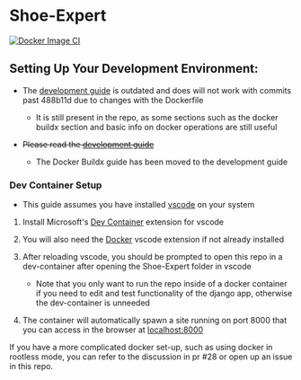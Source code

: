 # Shoe-Expert

[![Docker Image CI](https://github.com/ChicoState/Shoe-Expert/actions/workflows/docker-image.yml/badge.svg)](https://github.com/ChicoState/Shoe-Expert/actions/workflows/docker-image.yml)

## Setting Up Your Development Environment:

- The [development guide](docs/DEVELOPMENT.md) is outdated and does will not work with commits past 488b11d due to changes with the Dockerfile

    - It is still present in the repo, as some sections such as the docker buildx section and basic info on docker operations are still useful

- ~~Please read the [development guide](docs/DEVELOPMENT.md)~~
    - The Docker Buildx guide has been moved to the development guide

### Dev Container Setup

- This guide assumes you have installed [vscode](https://code.visualstudio.com/) on your system

1. Install Microsoft's [Dev Container](https://marketplace.visualstudio.com/items?itemName=ms-vscode-remote.remote-containers) extension for vscode

2. You will also need the [Docker](https://marketplace.visualstudio.com/items?itemName=ms-azuretools.vscode-docker) vscode extension if not already installed

3. After reloading vscode, you should be prompted to open this repo in a dev-container after opening the Shoe-Expert folder in vscode

    - Note that you only want to run the repo inside of a docker container if you need to edit and test functionality of the django app, otherwise the dev-container is unneeded

4. The container will automatically spawn a site running on port 8000 that you can access in the browser at [localhost:8000](http://127.0.0.1:8000)

If you have a more complicated docker set-up, such as using docker in rootless mode, you can refer to the discussion in pr #28 or open up an issue in this repo.
